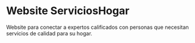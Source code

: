 # Website ServiciosHogar
 Website para conectar a expertos calificados con personas que necesitan servicios de calidad para su hogar.